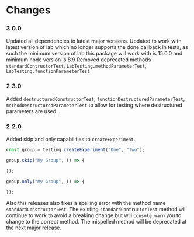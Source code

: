 # Changes

### 3.0.0

Updated all dependencies to latest major versions. Updated to work with latest version of lab which no longer supports the done callback in tests, as such the minimum version of lab this package will work with is 15.0.0 and minimum node version is 8.9
Removed deprecated methods ```standardContructorTest```, ```LabTesting.methodParameterTest```, ```LabTesting.functionParameterTest```

### 2.3.0

Added ```destructuredConstructorTest```, ```functionDestructuredParameterTest```, ```methodDestructuredParameterTest``` to allow for testing where destructured parameters are used.

### 2.2.0

Added skip and only capabilities to ```createExperiment```.

```js
const group = testing.createExperiment("One", "Two");

group.skip("My Group", () => {

});

group.only("My Group", () => {

});
```

Also this releases also fixes a spelling error with the method name ```standardConstructorTest```. The existing ```standardContructorTest``` method will continue to work to avoid a breaking change but will ```console.warn``` you to change to the correct method. The mispelled method will be deprecated at the next major release.
